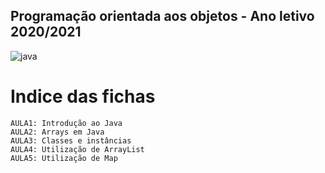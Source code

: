 ## Programação orientada aos objetos - Ano letivo 2020/2021
![java](https://user-images.githubusercontent.com/61991247/109984429-ac0b7680-7cfb-11eb-9f4f-f5bf5b3e4b7b.png)
# Indice das fichas
```
AULA1: Introdução ao Java
AULA2: Arrays em Java
AULA3: Classes e instâncias
AULA4: Utilização de ArrayList
AULA5: Utilização de Map
```
